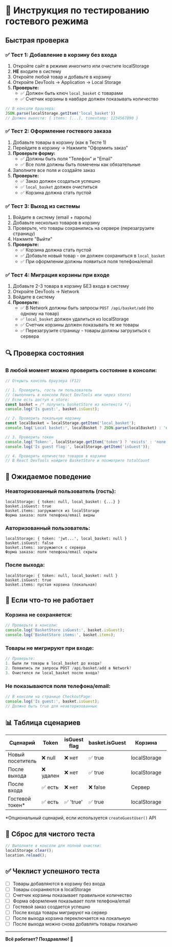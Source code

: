 # 🧪 Инструкция по тестированию гостевого режима

## Быстрая проверка

### ✅ Тест 1: Добавление в корзину без входа

1. Откройте сайт в режиме инкогнито или очистите localStorage
2. **НЕ** входите в систему
3. Откройте любой товар и добавьте в корзину
4. Откройте DevTools → Application → Local Storage
5. **Проверьте:**
   - ✅ Должен быть ключ `local_basket` с товарами
   - ✅ Счетчик корзины в навбаре должен показывать количество
   
```javascript
// В консоли браузера:
JSON.parse(localStorage.getItem('local_basket'))
// Должен вывести: { items: [...], timestamp: 1234567890 }
```

### ✅ Тест 2: Оформление гостевого заказа

1. Добавьте товары в корзину (как в Тесте 1)
2. Перейдите в корзину → Нажмите "Оформить заказ"
3. **Проверьте форму:**
   - ✅ Должны быть поля "Телефон" и "Email"
   - ✅ Все поля должны быть помечены как обязательные
4. Заполните все поля и создайте заказ
5. **Проверьте:**
   - ✅ Заказ должен создаться успешно
   - ✅ `local_basket` должен очиститься
   - ✅ Корзина должна стать пустой

### ✅ Тест 3: Выход из системы

1. Войдите в систему (email + пароль)
2. Добавьте несколько товаров в корзину
3. Проверьте, что товары сохранились на сервере (перезагрузите страницу)
4. Нажмите "Выйти"
5. **Проверьте:**
   - ✅ Корзина должна стать пустой
   - ✅ Добавьте новый товар - он должен сохраниться в `local_basket`
   - ✅ При оформлении должны появиться поля телефона/email

### ✅ Тест 4: Миграция корзины при входе

1. Добавьте 2-3 товара в корзину БЕЗ входа в систему
2. Откройте DevTools → Network
3. Войдите в систему
4. **Проверьте:**
   - ✅ В Network должны быть запросы `POST /api/basket/add` (по одному на товар)
   - ✅ `local_basket` должен удалиться из localStorage
   - ✅ Счетчик корзины должен показывать те же товары
   - ✅ Перезагрузите страницу - товары должны загрузиться с сервера

## 🔍 Проверка состояния

### В любой момент можно проверить состояние в консоли:

```javascript
// Открыть консоль браузера (F12)

// 1. Проверить, гость ли пользователь
// (выполнить в консоли React DevTools или через store)
// Если есть доступ к store:
const basket = /* получить basketStore из контекста */;
console.log('Is guest:', basket.isGuest);

// 2. Проверить локальную корзину
const localBasket = localStorage.getItem('local_basket');
console.log('Local basket:', localBasket ? JSON.parse(localBasket) : 'empty');

// 3. Проверить токен
console.log('Token:', localStorage.getItem('token') ? 'exists' : 'none');
console.log('Is guest flag:', localStorage.getItem('isGuest'));

// 4. Проверить количество товаров в корзине
// В React DevTools найдите BasketStore и посмотрите totalCount
```

## 🎯 Ожидаемое поведение

### Неавторизованный пользователь (гость):
```
localStorage: { token: null, local_basket: {...} }
basket.isGuest: true
basket.items: загружаются из localStorage
Форма заказа: поля телефона/email видны
```

### Авторизованный пользователь:
```
localStorage: { token: 'jwt...', local_basket: null }
basket.isGuest: false
basket.items: загружаются с сервера
Форма заказа: поля телефона/email скрыты
```

### После выхода:
```
localStorage: { token: null, local_basket: null }
basket.isGuest: true
basket.items: пустая корзина (локальная)
```

## 🐛 Если что-то не работает

### Корзина не сохраняется:
```javascript
// Проверьте в консоли:
console.log('BasketStore isGuest:', basket.isGuest);
console.log('BasketStore items:', basket.items);
```

### Товары не мигрируют при входе:
```javascript
// Проверьте:
1. Были ли товары в local_basket до входа?
2. Появились ли запросы POST /api/basket/add в Network?
3. Очистился ли local_basket после входа?
```

### Не показываются поля телефона/email:
```javascript
// В консоли на странице CheckoutPage:
console.log('Is guest:', basket.isGuest);
// Должно быть true для неавторизованных
```

## 📊 Таблица сценариев

| Сценарий | Token | isGuest flag | basket.isGuest | Корзина | Поля в форме |
|----------|-------|--------------|----------------|---------|--------------|
| Новый посетитель | ❌ null | ❌ нет | ✅ true | localStorage | Телефон + Email |
| После выхода | ❌ удален | ❌ нет | ✅ true | localStorage | Телефон + Email |
| После входа | ✅ есть | ❌ нет | ❌ false | Сервер | Скрыты |
| Гостевой токен* | ✅ есть | ✅ 'true' | ✅ true | localStorage | Телефон + Email |

*Опциональный сценарий, если используется `createGuestUser()` API

## 🔧 Сброс для чистого теста

```javascript
// Выполните в консоли для полной очистки:
localStorage.clear();
location.reload();
```

## ✅ Чеклист успешного теста

- [ ] Товары добавляются в корзину без входа
- [ ] Товары сохраняются в localStorage
- [ ] Счетчик корзины показывает правильное количество
- [ ] Форма оформления показывает поля телефона/email
- [ ] Гостевой заказ создается успешно
- [ ] После входа товары мигрируют на сервер
- [ ] После выхода корзина переключается на локальную
- [ ] После выхода можно снова добавлять товары локально

---

**Всё работает? Поздравляю! 🎉**


